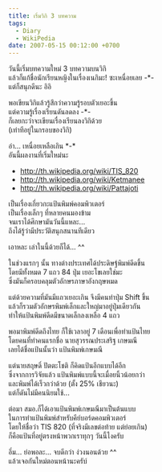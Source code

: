 ```yaml
---
title: เริ่มวิกิ 3 บทความ
tags:
  - Diary
  - WikiPedia
date: 2007-05-15 00:12:00 +0700
---
```


วันนี้เริ่มบทความใหม่ 3 บทความบนวิกิ  
แล้วก็แก้ชื่อนักเรียนหญิงในเรื่องเนกิมะ! ซะเหนื่อยเลย -*-  
แต่ก็สนุกดีนะ อิอิ

พอเขียนวิกิแล้วรู้สึกว่าความรู้รอบตัวเยอะขึ้น  
แต่ความรู้เรื่องเรียนดันลดลง -*-  
ก็เลยกะว่าจะเขียนเรื่องเรียนลงวิกิด้วย  
(เท่าทีอยู่ในกรอบของวิกิ)

อ่า... เหนื่อยเหลือเกิน \*-\*  
อันนี้ผลงานที่เริ่มใหม่นะ

- <http://th.wikipedia.org/wiki/TIS_820>
- <http://th.wikipedia.org/wiki/Ketmanee>
- <http://th.wikipedia.org/wiki/Pattajoti>

เป็นเรื่องเกี่ยวกะแป้นพิมพ์คอมพิวเตอร์  
เป็นเรื่องเล็กๆ ที่หลายคนมองข้าม  
จนเราได้ศึกษามันวันนี้แหละ...  
ถึงได้รู้ว่ามีประวัติสนุกสนานทีเดียว

เอาหละ เล่าในนี้ด้วยก็ได้... ^^

ในช่วงแรกๆ นั้น ทางต่างประเทศได้ประดิษฐ์พิมพ์ดีดขึ้น  
โดยมีทั้งหมด 7 แถว 84 ปุ่ม เยอะโขเลยใช่มะ  
ซึ่งมันก็ครอบคลุมตัวอักษรภาษาอังกฤษหมด

แต่ด้วยความที่มันมีแถวเยอะเกิน จึงมีคนทำปุ่ม Shift ขึ้น  
แล้วก็รวมตัวอักษรพิมพ์เล็กและใหญ่มาอยู่ปุ่มเดียวกัน  
ทำให้แป้นพิมพ์ดีดมีขนาดเล็กลงเหลือ 4 แถว

พอมาพิมพ์ดีดถึงไทย ก็ใช้เวลาอยู่ 7 เดือนเพื่อทำแป้นไทย  
โดยคนที่ทำคนแรกชื่อ นายสุวรรณประเสริฐ เกษมณี  
เลยได้ชื่อแป้นนั้นว่า แป้นพิมพ์เกษมณี

แต่นายสฤษดิ์ ปัตตะโชติ ก็คิดแป้นอีกแบบได้อีก  
ซึ่งจากการวิจัยแล้ว แป้นพิมพ์แบบนี้จะเมื่อยนิ้วน้อยกว่า  
และพิมพ์ได้เร็วกว่าด้วย (ตั้ง 25% เชียวนะ)  
แต่ก็ดันไม่มีคนนิยมใช้...

ต่อมา สมอ.ก็ได้เอาแป้นพิมพ์เกษมณีมาเป็นต้นแบบ  
ในการทำแป้นพิมพ์สำหรับคีย์บอร์ดคอมพิวเตอร์  
โดยให้ชื่อว่า TIS 820 (ที่จริงมีเลขต่อท้าย แต่ย่อยเกิน)  
ก็คือแป้นที่อยู่ตรงหน้าพวกเราทุกๆ วันนี้ไงครับ

อึ่ม... ย่อพอละ... จบดีกว่า ง่วงนอนด้วย ^^  
แล้วเจอกันใหม่ตอนหน้านะครับ์